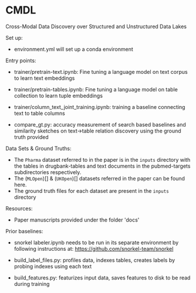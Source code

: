 # CMDL
Cross-Modal Data Discovery over Structured and Unstructured Data Lakes

Set up:
- environment.yml will set up a conda environment

Entry points:
- trainer/pretrain-text.ipynb: Fine tuning a language model on text corpus to learn text embeddings

- trainer/pretrain-tables.ipynb: Fine tuning a language model on table collection to learn tuple embeddings

- trainer/column_text_joint_training.ipynb: training a baseline connecting text to table columns

- compare_gt.py: accuracy measurement of search based baselines and similarity sketches on text->table relation discovery using the ground truth provided

Data Sets & Ground Truths:
- The `Pharma` dataset referred to in the paper is in the `inputs` directory with the tables in drugbank-tables and text documents in the pubmed-targets subdirectories respectively.
- The (`MLOpen`)[] & (`UKOpen`)[] datasets referred in the paper can be found here. 
- The ground truth files for each dataset are present in the `inputs` directory

Resources:
- Paper manuscripts provided under the folder 'docs'

Prior baselines:
- snorkel labeler.ipynb needs to be run in its separate environment by following instructions at: https://github.com/snorkel-team/snorkel

- build_label_files.py: profiles data, indexes tables, creates labels by probing indexes using each text

- build_features.py: featurizes input data, saves features to disk to be read during training



